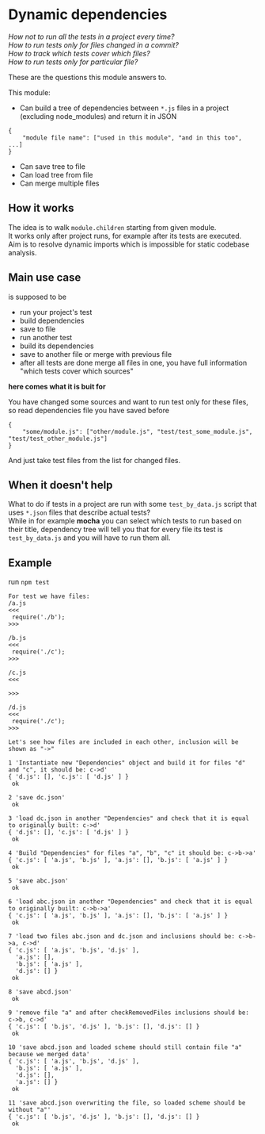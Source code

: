 # Dynamic dependencies
*How not to run all the tests in a project every time?*  
*How to run tests only for files changed in a commit?*  
*How to track which tests cover which files?*  
*How to run tests only for particular file?*  

These are the questions this module answers to.  

This module:
* Can build a tree of dependencies between `*.js` files in a project (excluding node\_modules) and return it in JSON 
```
{
    "module file name": ["used in this module", "and in this too", ...]
}
```
* Can save tree to file
* Can load tree from file
* Can merge multiple files

## How it works
The idea is to walk `module.children` starting from given module.  
It works only after project runs, for example after its tests are executed.  
Aim is to resolve dynamic imports which is impossible for static codebase analysis.  

## Main use case
is supposed to be
* run your project's test
* build dependencies
* save to file
* run another test
* build its dependencies
* save to another file or merge with previous file
* after all tests are done merge all files in one, you have full information "which tests cover which sources"

**here comes what it is buit for**  

You have changed some sources and want to run test only for these files, so read dependencies file you have saved before
```
{
    "some/module.js": ["other/module.js", "test/test_some_module.js", "test/test_other_module.js"]
}
```
And just take test files from the list for changed files.

## When it doesn't help
What to do if tests in a project are run with some `test_by_data.js` script that uses `*.json` files that describe actual tests?  
While in for example **mocha** you can select which tests to run based on their title, dependency tree will tell you that for every file its test is `test_by_data.js` and you will have to run them all.

## Example
run `npm test`
```
For test we have files:
/a.js 
<<<
 require('./b'); 
>>>

/b.js 
<<<
 require('./c'); 
>>>

/c.js 
<<<
  
>>>

/d.js 
<<<
 require('./c'); 
>>>

Let's see how files are included in each other, inclusion will be shown as "->"

1 'Instantiate new "Dependencies" object and build it for files "d" and "c", it should be: c->d'
{ 'd.js': [], 'c.js': [ 'd.js' ] }
 ok 

2 'save dc.json'
 ok 

3 'load dc.json in another "Dependencies" and check that it is equal to originally built: c->d'
{ 'd.js': [], 'c.js': [ 'd.js' ] }
 ok 

4 'Build "Dependencies" for files "a", "b", "c" it should be: c->b->a'
{ 'c.js': [ 'a.js', 'b.js' ], 'a.js': [], 'b.js': [ 'a.js' ] }
 ok 

5 'save abc.json'
 ok 

6 'load abc.json in another "Dependencies" and check that it is equal to originally built: c->b->a'
{ 'c.js': [ 'a.js', 'b.js' ], 'a.js': [], 'b.js': [ 'a.js' ] }
 ok 

7 'load two files abc.json and dc.json and inclusions should be: c->b->a, c->d'
{ 'c.js': [ 'a.js', 'b.js', 'd.js' ],
  'a.js': [],
  'b.js': [ 'a.js' ],
  'd.js': [] }
 ok 

8 'save abcd.json'
 ok 

9 'remove file "a" and after checkRemovedFiles inclusions should be: c->b, c->d'
{ 'c.js': [ 'b.js', 'd.js' ], 'b.js': [], 'd.js': [] }
 ok 

10 'save abcd.json and loaded scheme should still contain file "a" because we merged data'
{ 'c.js': [ 'a.js', 'b.js', 'd.js' ],
  'b.js': [ 'a.js' ],
  'd.js': [],
  'a.js': [] }
 ok 

11 'save abcd.json overwriting the file, so loaded scheme should be without "a"'
{ 'c.js': [ 'b.js', 'd.js' ], 'b.js': [], 'd.js': [] }
 ok 
```

